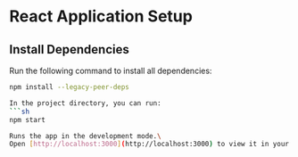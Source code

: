 # React Application Setup

## Install Dependencies

Run the following command to install all dependencies:

````sh
npm install --legacy-peer-deps

In the project directory, you can run:
```sh
npm start

Runs the app in the development mode.\
Open [http://localhost:3000](http://localhost:3000) to view it in your browser.
````
